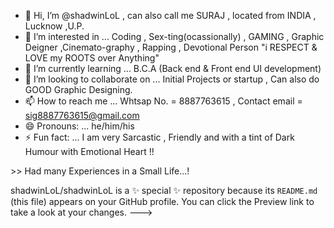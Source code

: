 - 👋 Hi, I’m @shadwinLoL , can also call me SURAJ , located from INDIA , Lucknow ,U.P.
- 👀 I’m interested in ... Coding , Sex-ting(ocassionally) , GAMING , Graphic Deigner ,Cinemato-graphy , Rapping , Devotional Person "i RESPECT & LOVE my ROOTS over Anything"
- 🌱 I’m currently learning ... B.C.A (Back end & Front end UI development)
- 💞️ I’m looking to collaborate on ... Initial Projects or startup , Can also do GOOD Graphic Designing.
- 📫 How to reach me ... Whtsap No. = 8887763615 , Contact email = sig8887763615@gmail.com
- 😄 Pronouns: ... he/him/his
- ⚡ Fun fact: ... I am very Sarcastic , Friendly and with a tint of Dark Humour with Emotional Heart !!
<!--- ***-->>> Had many Experiences in a Small Life...!
shadwinLoL/shadwinLoL is a ✨ special ✨ repository because its `README.md` (this file) appears on your GitHub profile.
You can click the Preview link to take a look at your changes.
--->
